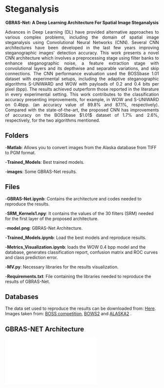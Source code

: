 # Steganalysis


<p align="center"><strong>GBRAS-Net: A Deep Learning Architecture For Spatial Image Steganalysis</strong></p>


<p align="justify">Advances in Deep Learning (DL) have provided alternative approaches to various complex problems, including the domain of spatial image steganalysis using Convolutional Neural Networks (CNN). Several CNN architectures have been developed in the last few years improving steganographic images' detection accuracy. This work presents a novel CNN architecture which involves a preprocessing stage using filter banks to enhance steganographic noise, a feature extraction stage with convolutional layers and its depthwise and separable variations, and skip connections. The CNN performance evaluation used the BOSSbase 1.01 dataset with experimental setups, including the adaptive steganographic algorithms S-UNIWARD and WOW with payloads of 0.2 and 0.4 bits per pixel (bpp). The results achieved outperform those reported in the literature in every experimental setting. This work contributes to the classification accuracy presenting improvements, for example, in WOW and S-UNIWARD on 0.4bpp. (an accuracy value of 89.8% and 87.1%, respectively). Compared with the state-of-the-art, the proposed CNN has improvements of accuracy on the BOSSbase $1.01$ dataset of 1.7%  and 2.6%, respectively, for the two algorithms mentioned.</p>

## Folders

  -**Matlab**: Allows you to convert images from the Alaska database from TIFF to PGM format.
  
  
  -**Trained_Models**: Best trained models.
  
  
  -**images**: Some GBRAS-Net results.
  

## Files

  -**GBRAS-Net.ipynb**: Contains the architecture and codes needed to reproduce the results.
  
  
  -**SRM_Kernels1.npy**: It contains the values of the 30 filters (SRM) needed for the first layer of the proposed architecture.
  
  
  -**model.png**: GBRAS-Net Architecture.
  
  
  -**Trained_Models.ipynb**: Load the best models and reproduce results.
  
  
  -**Metrics_Visualization.ipynb**: loads the WOW 0.4 bpp model and the database, generates classification report, confusion matrix and ROC curves and class prediction error.
  
  
  -**MV.py**: Necessary libraries for the results visualization.
  
  
  -**Requirements.txt**: File containing the libraries needed to reproduce the results of GBRAS-Net.
  
  
## Databases

The data set used to reproduce the results can be downloaded from: <a href="https://drive.google.com/drive/folders/1G5vdhW11_qKfVC6W8_pfJpstVkXUk1QQ?usp=sharing">Here</a>. Images taken from: <a href="http://agents.fel.cvut.cz/boss/index.php?mode=VIEW&tmpl=materials">BOSS competition</a>, <a href="http://bows2.ec-lille.fr/index.php?mode=VIEW&tmpl=index1">BOWS2</a> and <a href="https://alaska.utt.fr/">ALASKA2</a> .

## GBRAS-NET Architecture
<embed src="model.pdf" type="application/pdf" />

